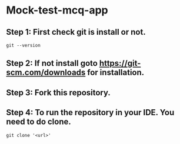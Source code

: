 # Mock-test-mcq-app

## Step 1: First check git is install or not.
` git --version `
## Step 2: If not install goto https://git-scm.com/downloads for installation.
## Step 3: Fork this repository.
## Step 4: To run the repository in your IDE. You need to do clone.
` git clone '<url>' `
